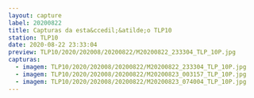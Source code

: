 ```yaml
---
layout: capture
label: 20200822
title: Capturas da esta&ccedil;&atilde;o TLP10
station: TLP10
date: 2020-08-22 23:33:04
preview: TLP10/2020/202008/20200822/M20200822_233304_TLP_10P.jpg
capturas:
  - imagem: TLP10/2020/202008/20200822/M20200822_233304_TLP_10P.jpg
  - imagem: TLP10/2020/202008/20200822/M20200823_003157_TLP_10P.jpg
  - imagem: TLP10/2020/202008/20200822/M20200823_074004_TLP_10P.jpg
---
```

